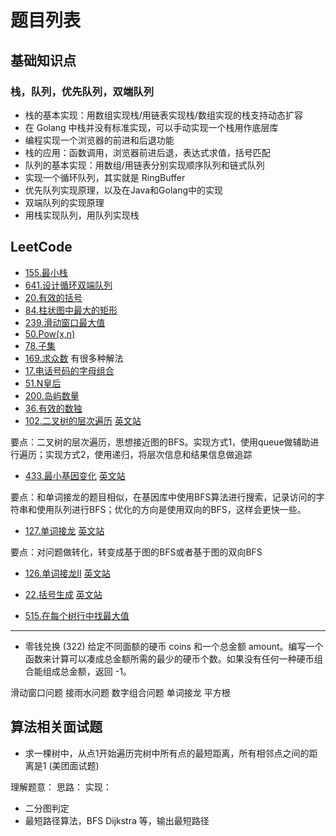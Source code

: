 
# 题目列表

## 基础知识点

### 栈，队列，优先队列，双端队列

- 栈的基本实现：用数组实现栈/用链表实现栈/数组实现的栈支持动态扩容
- 在 Golang 中栈并没有标准实现，可以手动实现一个栈用作底层库
- 编程实现一个浏览器的前进和后退功能
- 栈的应用：函数调用，浏览器前进后退，表达式求值，括号匹配
- 队列的基本实现：用数组/用链表分别实现顺序队列和链式队列
- 实现一个循环队列，其实就是 RingBuffer
- 优先队列实现原理，以及在Java和Golang中的实现
- 双端队列的实现原理
- 用栈实现队列，用队列实现栈

## LeetCode

- [155.最小栈](https://leetcode-cn.com/problems/min-stack/)
- [641.设计循环双端队列](https://leetcode-cn.com/problems/design-circular-deque)
- [20.有效的括号](https://leetcode-cn.com/problems/valid-parentheses/)
- [84.柱状图中最大的矩形](https://leetcode-cn.com/problems/largest-rectangle-in-histogram)
- [239.滑动窗口最大值](https://leetcode-cn.com/problems/sliding-window-maximum/)
- [50.Pow(x,n)](https://leetcode-cn.com/problems/powx-n/)
- [78.子集](https://leetcode-cn.com/problems/subsets/)
- [169.求众数](https://leetcode-cn.com/problems/majority-element)  有很多种解法
- [17.电话号码的字母组合](https://leetcode-cn.com/problems/letter-combinations-of-a-phone-number/)
- [51.N皇后](https://leetcode-cn.com/problems/n-queens/)
- [200.岛屿数量](https://leetcode-cn.com/problems/number-of-islands)
- [36.有效的数独](https://leetcode-cn.com/problems/valid-sudoku/)
- [102.二叉树的层次遍历](https://leetcode-cn.com/problems/binary-tree-level-order-traversal) [英文站](https://leetcode.com/problems/binary-tree-level-order-traversal)

要点：二叉树的层次遍历，思想接近图的BFS。实现方式1，使用queue做辅助进行遍历；实现方式2，使用递归，将层次信息和结果信息做追踪

- [433.最小基因变化](https://leetcode-cn.com/problems/minimum-genetic-mutation/) [英文站](https://leetcode.com/problems/minimum-genetic-mutation/)

要点：和单词接龙的题目相似，在基因库中使用BFS算法进行搜索，记录访问的字符串和使用队列进行BFS；优化的方向是使用双向的BFS，这样会更快一些。

- [127.单词接龙](https://leetcode-cn.com/problems/word-ladder/) [英文站](https://leetcode.com/problems/word-ladder/)

要点：对问题做转化，转变成基于图的BFS或者基于图的双向BFS

- [126.单词接龙II](https://leetcode-cn.com/problems/word-ladder-ii/) [英文站](https://leetcode.com/problems/word-ladder-ii/)

- [22.括号生成](https://leetcode-cn.com/problems/generate-parentheses) [英文站](https://leetcode.com/problems/generate-parentheses)

- [515.在每个树行中找最大值](https://leetcode-cn.com/problems/find-largest-value-in-each-tree-row)

---

- 零钱兑换 (322)
给定不同面额的硬币 coins 和一个总金额 amount。编写一个函数来计算可以凑成总金额所需的最少的硬币个数。如果没有任何一种硬币组合能组成总金额，返回 -1。

滑动窗口问题
接雨水问题
数字组合问题
单词接龙
平方根

## 算法相关面试题

- 求一棵树中，从点1开始遍历完树中所有点的最短距离，所有相邻点之间的距离是1 (美团面试题)

理解题意：
思路：
实现：

- 二分图判定
- 最短路径算法，BFS Dijkstra 等，输出最短路径
